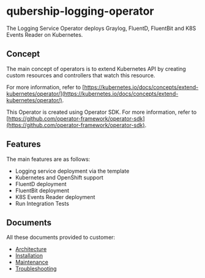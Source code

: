 # qubership-logging-operator

The Logging Service Operator deploys Graylog, FluentD, FluentBit and K8S Events Reader on Kubernetes.

## Concept

The main concept of operators is to extend Kubernetes API by creating custom resources
and controllers that watch this resource.

For more information, refer to
[https://kubernetes.io/docs/concepts/extend-kubernetes/operator/](https://kubernetes.io/docs/concepts/extend-kubernetes/operator/).

This Operator is created using Operator SDK. For more information, refer to
[https://github.com/operator-framework/operator-sdk](https://github.com/operator-framework/operator-sdk).

## Features

The main features are as follows:

* Logging service deployment via the template
* Kubernetes and OpenShift support
* FluentD deployment
* FluentBit deployment
* K8S Events Reader deployment
* Run Integration Tests

## Documents

All these documents provided to customer:

* [Architecture](/docs/architecture.md)
* [Installation](/docs/installation.md)
* [Maintenance](/docs/maintenance.md)
* [Troubleshooting](/docs/troubleshooting.md)
